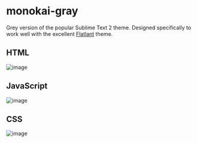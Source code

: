 monokai-gray
============

Grey version of the popular Sublime Text 2 theme. Designed specifically to work well with the excellent [Flatlant](https://github.com/thinkpixellab/flatland) theme.

HTML
----
![image](https://raw.github.com/christopherscott/monokai-gray/master/screens/monokai-gray-html.png)

JavaScript
----------
![image](https://raw.github.com/christopherscott/monokai-gray/master/screens/monokai-gray-javascript.png)

CSS
---
![image](https://raw.github.com/christopherscott/monokai-gray/master/screens/monokai-gray-css.png)